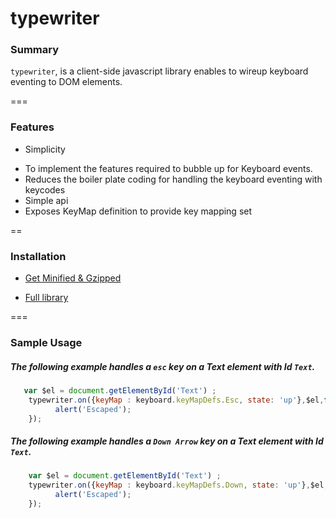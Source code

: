 typewriter
===============

### Summary

```typewriter```, is a client-side javascript library enables to wireup keyboard eventing to DOM elements.  


===

### Features

* Simplicity 
 - To implement the features required to bubble up for Keyboard events.
 - Reduces the boiler plate coding for handling the keyboard eventing with keycodes
 - Simple api
 - Exposes KeyMap definition to provide key mapping set

==

### Installation

* <a download="crossdomain-xhr.min.js" href="../dist/keyboard.min.js">Get Minified & Gzipped </a>

* <a download="crossdomain-xhr.js" href="/dist/keyboard.js">Full library </a>

===

### Sample Usage  


##### The following example handles a `esc` key on a Text element with Id `Text`.


```javascript
   var $el = document.getElementById('Text') ;
    typewriter.on({keyMap : keyboard.keyMapDefs.Esc, state: 'up'},$el,function(kbEvent){
          alert('Escaped');
    });

```

##### The following example handles a `Down Arrow` key on a Text element with Id `Text`.


```javascript
    var $el = document.getElementById('Text') ;
    typewriter.on({keyMap : keyboard.keyMapDefs.Down, state: 'up'},$el,function(kbEvent){
          alert('Escaped');
    });
```
